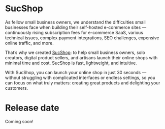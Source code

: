 # SucShop
As fellow small business owners, we understand the difficulties small businesses face when building their self-hosted e-commerce sites — continuously rising subscription fees for e-commerce SaaS, various technical issues, complex payment integrations, SEO challenges, expensive online traffic, and more.

That’s why we created [SucShop](http://sucshop.word-x.com): to help small business owners, solo creators, digital product sellers, and artisans launch their online shops with minimal time and cost. SucShop is fast, lightweight, and intuitive.

With SucShop, you can launch your online shop in just 30 seconds — without struggling with complicated interfaces or endless settings, so you can focus on what truly matters: creating great products and delighting your customers.
# Release date
Coming soon!
